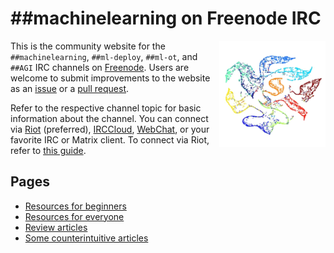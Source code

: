 # ##machinelearning on Freenode IRC
<img align="right" width="170" height="170" src="logo.png"> This is the community website for the `##machinelearning`, `##ml-deploy`, `##ml-ot`, and `##AGI` IRC channels on [Freenode](https://freenode.net/). Users are welcome to submit improvements to the website as an [issue](https://github.com/freenode-machinelearning/freenode-machinelearning.github.io/issues) or a [pull request](https://github.com/freenode-machinelearning/freenode-machinelearning.github.io/pulls).

Refer to the respective channel topic for basic information about the channel. You can connect via [Riot](https://riot.im/app/#/room/#freenode_##machinelearning:matrix.org) (preferred), [IRCCloud](https://www.irccloud.com/irc/freenode/channel/%23%23machinelearning), [WebChat](https://webchat.freenode.net/?channels=%23%23machinelearning), or your favorite IRC or Matrix client. To connect via Riot, refer to [this guide](https://j.mp/matrix-irc-guide).

## Pages
* [Resources for beginners](Resources/Beginner.md)
* [Resources for everyone](Resources/Main.md)
* [Review articles](Resources/ArticlesReview.md)
* [Some counterintuitive articles](Resources/ArticlesCounterintuitive.md)
<!-- * [Articles](Resources/Articles.md) - select educational articles including reviews -->

<!-- Backups of channel Topic:
2018-12-22:
Machine Learning | https://j.mp/ml-site | Rules: REGISTER NICK AND IDENTIFY WITH NICKSERV. No small talk. Technical talk only. No public logging. No changing nick. Offtopic chat only in ##ml-ot and deployment chat in ##ml-deploy | Related: ##AGI ##it-group #keras ##nlp #pydata #pytorch #scikit-learn ##statistics #tensorflow

Pre-repo:
Machine Learning | No small talk. Offtopic chat only in ##ml-ot | Software: http://mloss.org http://j.mp/ML-sw http://j.mp/DL-sw http://jmlr.org/mloss | Video: http://j.mp/SU-ML-YT http://j.mp/ML-videos | Q&A: http://j.mp/StEx-stats http://j.mp/StEx-DSci | Forum: http://j.mp/redditML | Paper: http://j.mp/arxivML | See: #ai ##AGI ##nlp #nupic #pydata #scikit-learn ##statistics #tensorflow
-->
